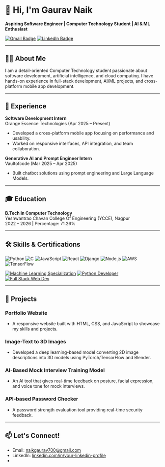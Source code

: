 # 👋 Hi, I'm Gaurav Naik

**Aspiring Software Engineer | Computer Technology Student | AI & ML Enthusiast**

[![Gmail Badge](https://img.shields.io/badge/Gmail-naikgaurav700@gmail.com-red?style=flat-square&logo=Gmail&logoColor=white)](mailto:naikgaurav700@gmail.com)
[![LinkedIn Badge](https://img.shields.io/badge/LinkedIn-Connect-blue?style=flat-square&logo=linkedin&logoColor=white)](www.linkedin.com/in/gaurav-naik7) <!-- Replace with your actual URL -->
<!-- [![Portfolio Badge](https://img.shields.io/badge/Portfolio-Visit-orange?style=flat-square&logo=Google-Chrome&logoColor=white)](https://your-portfolio-url.com) <!-- Replace with your actual URL -->

---

## 🧑‍💻 About Me

I am a detail-oriented Computer Technology student passionate about software development, artificial intelligence, and cloud computing. I have hands-on experience in full-stack development, AI/ML projects, and cross-platform mobile app development.

---

## 🏢 Experience

**Software Development Intern**  
Orange Essence Technologies (Apr 2025 – Present)  
- Developed a cross-platform mobile app focusing on performance and usability.  
- Worked on responsive interfaces, API integration, and team collaboration.

**Generative AI and Prompt Engineer Intern**  
Vaultofcode (Mar 2025 – Apr 2025)  
- Built chatbot solutions using prompt engineering and Large Language Models.

---

## 🎓 Education

**B.Tech in Computer Technology**  
Yeshwantrao Chavan College Of Engineering (YCCE), Nagpur  
2022 – 2026 | Percentage: 71.26%

---

## 🛠️ Skills & Certifications

![Python](https://img.shields.io/badge/Python-3776AB?style=flat-square&logo=python&logoColor=white)
![C](https://img.shields.io/badge/C-00599C?style=flat-square&logo=c&logoColor=white)
![JavaScript](https://img.shields.io/badge/JavaScript-F7DF1E?style=flat-square&logo=javascript&logoColor=black)
![React](https://img.shields.io/badge/React-20232A?style=flat-square&logo=react&logoColor=61DAFB)
![Django](https://img.shields.io/badge/Django-092E20?style=flat-square&logo=django&logoColor=white)
![Node.js](https://img.shields.io/badge/Node.js-339933?style=flat-square&logo=node.js&logoColor=white)
![AWS](https://img.shields.io/badge/AWS-232F3E?style=flat-square&logo=amazonaws&logoColor=white)
![TensorFlow](https://img.shields.io/badge/TensorFlow-FF6F00?style=flat-square&logo=tensorflow&logoColor=white)

[![Machine Learning Specialization](https://img.shields.io/badge/Machine_Learning_Specialization-Coursera-blue?style=flat-square&logo=coursera)](https://www.coursera.org/specializations/machine-learning)
[![Python Developer](https://img.shields.io/badge/Python_Developer-Udemy-red?style=flat-square&logo=udemy&logoColor=white)](https://www.udemy.com/course/the-complete-python-developer/)
[![Full Stack Web Dev](https://img.shields.io/badge/Full_Stack_Web_Dev-Udemy-red?style=flat-square&logo=udemy&logoColor=white)](https://www.udemy.com/course/full-stack-web-development/)

---

## 🚀 Projects

### Portfolio Website
- A responsive website built with HTML, CSS, and JavaScript to showcase my skills and projects.  
<!--![Portfolio Screenshot](https://your-image-link.com/portfolio-screenshot.png) <!-- Replace with your actual screenshot or remove -->

### Image-Text to 3D Images
- Developed a deep learning-based model converting 2D image descriptions into 3D models using PyTorch/TensorFlow and Blender.  
<!-- ![3D Model Screenshot](https://your-image-link.com/3d-image.png) Replace with your actual screenshot or remove -->

### AI-Based Mock Interview Training Model
-  An AI tool that gives real-time feedback on posture, facial expression, and voice tone for mock interviews.

### API-based Password Checker
- A password strength evaluation tool providing real-time security feedback. 

---

## 📫 Let's Connect!

- Email: naikgaurav700@gmail.com  
- LinkedIn: [linkedin.com/in/your-linkedin-profile](www.linkedin.com/in/gaurav-naik7)  
- <!-- Portfolio: [your-portfolio-url.com](https://your-portfolio-url.com)

---

*Feel free to reach out or explore my repositories!*

